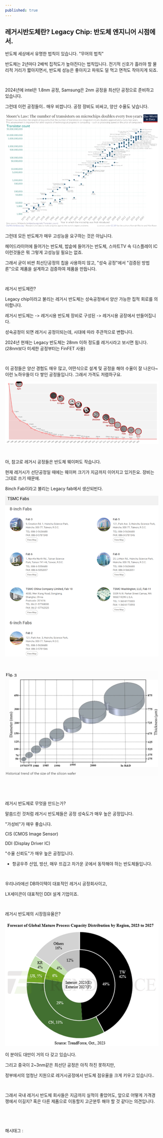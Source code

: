 ```yaml
---
published: true
---
```

## 레거시반도체란? Legacy Chip: 반도체 엔지니어 시점에서.

반도체 세상에서 유명한 법칙이 있습니다. "무어의 법칙"

반도체는 2년마다 2배씩 집적도가 높아진다는 법칙입니다. 전기적 신호가 흘러야 할 물리적 거리가 짧아지면서, 반도체 성능은 좋아지고 파워도 덜 먹고 면적도 작아지게 되죠.

​

2024년에 intel은 1.8nm 공정, Samsung은 2nm 공정을 최선단 공정으로 준비하고 있습니다.

그런데 이런 공정들이.. 매우 비쌉니다. 공정 장비도 비싸고, 양산 수율도 낮습니다.

![0](/assets/img/223387736471/0.png)

그런데 모든 반도체가 매우 고성능을 요구하는 것은 아닙니다.

헤어드라이어에 들어가는 반도체, 밥솥에 들어가는 반도체, 스마트TV 속 디스플레이 IC 이런것들은 뭐 그렇게 고성능일 필요는 없죠.

그래서 굳이 비싼 최선단공정의 칩을 사용하지 않고, "성숙 공정"에서 "검증된 방법론"으로 제품을 설계하고 검증하여 제품을 만듭니다. 

​

레거시 반도체란?

Legacy chip이라고 불리는 레거시 반도체는 성숙공정에서 양산 가능한 집적 회로를 의미합니다.

레거시 반도체는 -> 레거시용 반도체 장비로 구성된 -> 레거시용 공장에서 만들어집니다.

성숙공정이 되면 레거시 공정이되는데, 시대에 따라 주관적으로 변합니다.

2024년 현재는 Legacy 반도체는 28nm 이하 정도를 레거시라고 보시면 됩니다. (28nm보다 미세한 공정부터는 FinFET 사용)

​

이 공정들은 양산 경험도 매우 많고, 어떤식으로 설계 및 공정을 해야 수율이 잘 나온다~ 이런 노하우들이 다 쌓인 공정들입니다. 그래서 가격도 저렴하구요.

![1](/assets/img/223387736471/1.png)

​

아, 참고로 레거시 공정들은 반도체 웨이퍼도 작습니다.

현재 레거시가 선단공정일 때에는 웨이퍼 크기가 지금까지 이어지고 있거든요. 장비는 그대로 쓰기 때문에.

8inch Fab이라고 불리는 Legacy fab에서 생산되빈다.

![2](/assets/img/223387736471/2.png)

​

![3](/assets/img/223387736471/3.png)

​

​

레거시 반도체로 무엇을 만드는가?

말씀드린 것처럼 레거시 반도체들은 공정 성숙도가 매우 높은 공정입니다.

"가성비"가 매우 좋습니다.

CIS (CMOS Image Sensor)

DDI (Display Driver IC)

"수율 신뢰도"가 매우 높은 공정입니다.

- 항공우주 산업, 방산, 매우 뜨겁고 차가운 곳에서 동작해야 하는 반도체들입니다.

​

우리나라에선 DB하이텍이 대표적인 레거시 공정회사이고,

LX세미콘이 대표적인 DDI 설계 기업이죠.

​

레거시 반도체의 시장점유율은?

![4](/assets/img/223387736471/4.png)

이 분야도 대만이 거의 다 갖고 있습니다.

그리고 중국이 2~3nm같은 최선단 공정은 아직 하진 못하지만,

정부에서의 엄청난 지원으로 레거시공정에서 반도체 점유율을 크게 키우고 있습니다..

​

그래서 국내 레거시 반도체 회사들은 지금까지 실적이 좋았어도, 앞으로 어떻게 가격경쟁에서 이길지? 혹은 다른 제품으로 이동할지 고군분투 해야 할 것 같다는 의견입니다.

​

​

 해시태그 : 